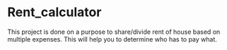 # Rent_calculator
This project is done on a purpose to share/divide rent of house based on multiple expenses. This will help you to determine who has to pay what. 
